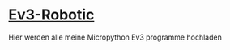 [Ev3Docs]:(https://pybricks.com/ev3-micropython/hubs.html#)
# [Ev3-Robotic][Ev3Docs]

Hier werden alle meine Micropython Ev3 programme hochladen

